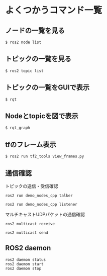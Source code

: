 # よくつかうコマンド一覧

## ノードの一覧を見る
```
$ ros2 node list
```

## トピックの一覧を見る

```
$ ros2 topic list
```

## トピックの一覧をGUIで表示
```
$ rqt
```

## Nodeとtopicを図で表示
```
$ rqt_graph
```

## tfのフレーム表示
```
$ ros2 run tf2_tools view_frames.py
```

## 通信確認
トピックの送信・受信確認
```
ros2 run demo_nodes_cpp talker

ros2 run demo_nodes_cpp listener
```
マルチキャストUDPパケットの通信確認
```
ros2 multicast receive

ros2 multicast send
```

## ROS2 daemon
```
ros2 daemon status
ros2 daemon start
ros2 daemon stop
```
